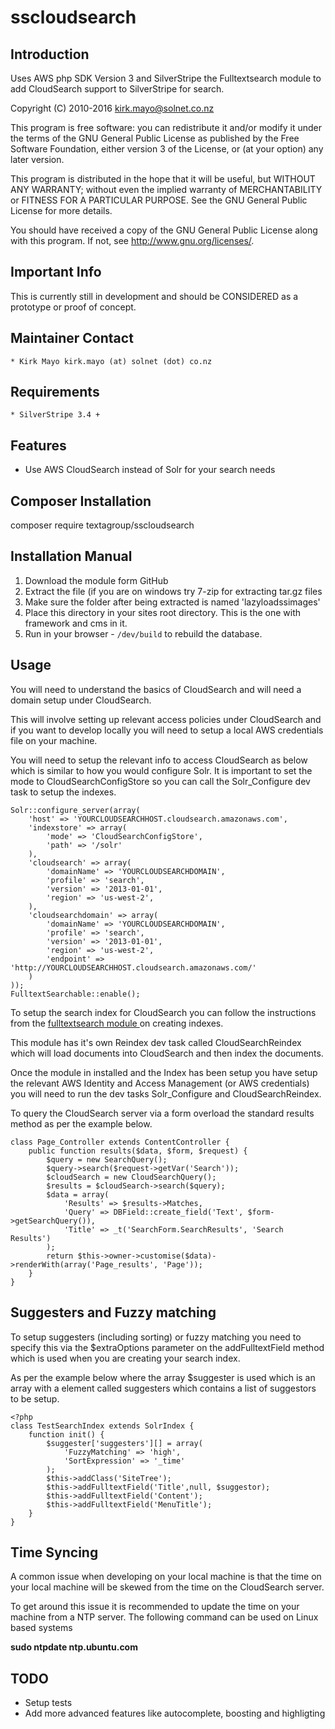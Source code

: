 # sscloudsearch

## Introduction

Uses AWS php SDK Version 3 and SilverStripe the Fulltextsearch module to add CloudSearch
support to SilverStripe for search.

Copyright (C) 2010-2016 kirk.mayo@solnet.co.nz

This program is free software: you can redistribute it and/or modify
it under the terms of the GNU General Public License as published by
the Free Software Foundation, either version 3 of the License, or
(at your option) any later version.

This program is distributed in the hope that it will be useful,
but WITHOUT ANY WARRANTY; without even the implied warranty of
MERCHANTABILITY or FITNESS FOR A PARTICULAR PURPOSE.  See the
GNU General Public License for more details.

You should have received a copy of the GNU General Public License
along with this program.  If not, see <http://www.gnu.org/licenses/>.

## Important Info
This is currently still in development and should be CONSIDERED as a prototype or
proof of concept.


## Maintainer Contact

    * Kirk Mayo kirk.mayo (at) solnet (dot) co.nz

## Requirements

    * SilverStripe 3.4 +

## Features

* Use AWS CloudSearch instead of Solr for your search needs

## Composer Installation

  composer require textagroup/sscloudsearch

## Installation Manual

 1. Download the module form GitHub
 2. Extract the file (if you are on windows try 7-zip for extracting tar.gz files
 3. Make sure the folder after being extracted is named 'lazyloadssimages'
 4. Place this directory in your sites root directory. This is the one with framework and cms in it.
 5. Run in your browser - `/dev/build` to rebuild the database.

## Usage ##

You will need to understand the basics of CloudSearch and will need a domain 
setup under CloudSearch.

This will involve setting up relevant access policies under CloudSearch and if you 
want to develop locally you will need to setup a local AWS credentials file on
your machine.

You will need to setup the relevant info to access CloudSearch as below which is
similar to how you would configure Solr.
It is important to set the mode to CloudSearchConfigStore so you can call the 
Solr_Configure dev task to setup the indexes.

```
Solr::configure_server(array(
    'host' => 'YOURCLOUDSEARCHHOST.cloudsearch.amazonaws.com',
    'indexstore' => array(
        'mode' => 'CloudSearchConfigStore',
        'path' => '/solr'
    ),
    'cloudsearch' => array(
        'domainName' => 'YOURCLOUDSEARCHDOMAIN',
        'profile' => 'search',
        'version' => '2013-01-01',
        'region' => 'us-west-2',
    ),
    'cloudsearchdomain' => array(
        'domainName' => 'YOURCLOUDSEARCHDOMAIN',
        'profile' => 'search',
        'version' => '2013-01-01',
        'region' => 'us-west-2',
        'endpoint' => 'http://YOURCLOUDSEARCHHOST.cloudsearch.amazonaws.com/'
    )
));
FulltextSearchable::enable();
```

To setup the search index for CloudSearch you can follow the instructions from the
[fulltextsearch module ](https://github.com/silverstripe/silverstripe-fulltextsearch/blob/master/docs/en/index.md) on creating indexes.

This module has it's own Reindex dev task called CloudSearchReindex which will
load documents into CloudSearch and then index the documents. 

Once the module in installed and the Index has been setup you have setup the 
relevant AWS Identity and Access Management (or AWS credentials) you will
need to run the dev tasks Solr_Configure and CloudSearchReindex.

To query the CloudSearch server via a form overload the standard results method
as per the example below.

```
class Page_Controller extends ContentController {
	public function results($data, $form, $request) {
        $query = new SearchQuery();
        $query->search($request->getVar('Search'));
        $cloudSearch = new CloudSearchQuery();
        $results = $cloudSearch->search($query);
		$data = array(
			'Results' => $results->Matches,
			'Query' => DBField::create_field('Text', $form->getSearchQuery()),
			'Title' => _t('SearchForm.SearchResults', 'Search Results')
		);
		return $this->owner->customise($data)->renderWith(array('Page_results', 'Page'));
    }
}
```

## Suggesters and Fuzzy matching ##

To setup suggesters (including sorting) or fuzzy matching you need to specify this
via the $extraOptions parameter on the addFulltextField method which is used when you are
creating your search index.

As per the example below where the array $suggester is used which is an array with a element
called suggesters which contains a list of suggestors to be setup.

```
<?php
class TestSearchIndex extends SolrIndex {
    function init() {
        $suggester['suggesters'][] = array(
            'FuzzyMatching' => 'high',
            'SortExpression' => '_time'
        );
        $this->addClass('SiteTree');
        $this->addFulltextField('Title',null, $suggestor);
        $this->addFulltextField('Content');
        $this->addFulltextField('MenuTitle');
    }
}
```

## Time Syncing ##

A common issue when developing on your local machine is that the time on your local machine
will be skewed from the time on the CloudSearch server.

To get around this issue it is recommended to update the time on your machine from a NTP server.
The following command can be used on Linux based systems

**sudo ntpdate ntp.ubuntu.com**

## TODO ##

* Setup tests
* Add more advanced features like autocomplete, boosting and highligting

